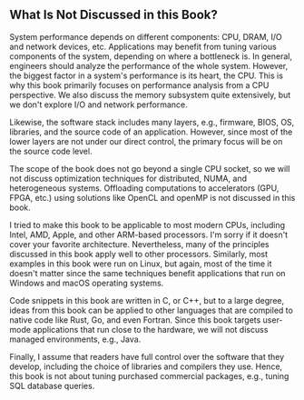 ## What Is Not Discussed in this Book?

System performance depends on different components: CPU, DRAM, I/O and network devices, etc. Applications may benefit from tuning various components of the system, depending on where a bottleneck is. In general, engineers should analyze the performance of the whole system. However, the biggest factor in a system's performance is its heart, the CPU. This is why this book primarily focuses on performance analysis from a CPU perspective. We also discuss the memory subsystem quite extensively, but we don't explore I/O and network performance.

Likewise, the software stack includes many layers, e.g., firmware, BIOS, OS, libraries, and the source code of an application. However, since most of the lower layers are not under our direct control, the primary focus will be on the source code level.

The scope of the book does not go beyond a single CPU socket, so we will not discuss optimization techniques for distributed, NUMA, and heterogeneous systems. Offloading computations to accelerators (GPU, FPGA, etc.) using solutions like OpenCL and openMP is not discussed in this book. 

I tried to make this book to be applicable to most modern CPUs, including Intel, AMD, Apple, and other ARM-based processors. I'm sorry if it doesn't cover your favorite architecture. Nevertheless, many of the principles discussed in this book apply well to other processors. Similarly, most examples in this book were run on Linux, but again, most of the time it doesn't matter since the same techniques benefit applications that run on Windows and macOS operating systems.

Code snippets in this book are written in C, or C++, but to a large degree, ideas from this book can be applied to other languages that are compiled to native code like Rust, Go, and even Fortran. Since this book targets user-mode applications that run close to the hardware, we will not discuss managed environments, e.g., Java. 

Finally, I assume that readers have full control over the software that they develop, including the choice of libraries and compilers they use. Hence, this book is not about tuning purchased commercial packages, e.g., tuning SQL database queries.

